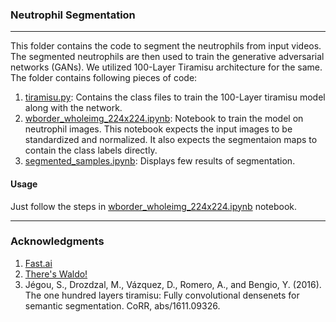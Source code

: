 ### Neutrophil Segmentation
---

This folder contains the code to segment the neutrophils from input videos. The segmented neutrophils are then used to train the generative adversarial networks (GANs). We utilized 100-Layer Tiramisu architecture for the same. The folder contains following pieces of code:

1. [tiramisu.py](https://github.com/quinngroup/Neutrophils/blob/master/segmentation/tiramisu.py): Contains the class files to train the 100-Layer tiramisu model along with the network.
2. [wborder_wholeimg_224x224.ipynb](https://github.com/quinngroup/Neutrophils/blob/master/segmentation/wborder_wholeimg_224x224.ipynb): Notebook to train the model on neutrophil images. This notebook expects the input images to be standardized and normalized. It also expects the segmentaion maps to contain the class labels directly.
3. [segmented_samples.ipynb](https://github.com/quinngroup/Neutrophils/blob/master/segmentation/segmented_samples.ipynb): Displays few results of segmentation.

#### Usage

Just follow the steps in [wborder_wholeimg_224x224.ipynb](https://github.com/quinngroup/Neutrophils/blob/master/segmentation/wborder_wholeimg_224x224.ipynb) notebook.

---
### Acknowledgments
1. [Fast.ai](https://github.com/fastai/courses/blob/master/deeplearning2/tiramisu-keras.ipynb)
2. [There's Waldo!](https://github.com/bckenstler/TheresWaldo)
3. Jégou, S., Drozdzal, M., Vázquez, D., Romero, A., and Bengio, Y. (2016). The one hundred layers tiramisu: Fully convolutional densenets for semantic segmentation. CoRR, abs/1611.09326.

